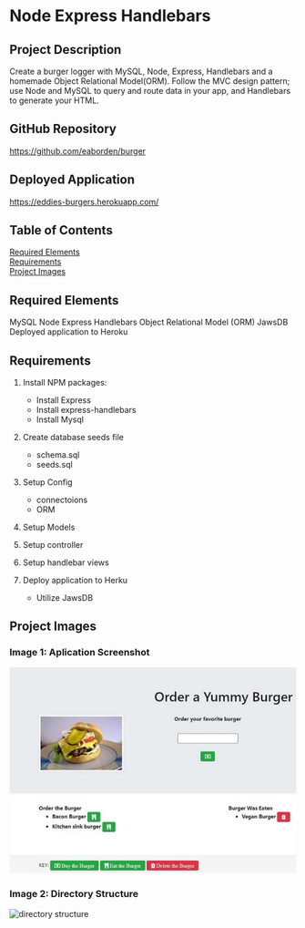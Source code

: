 # Node Express Handlebars

## Project Description

Create a burger logger with MySQL, Node, Express, Handlebars and a homemade Object Relational Model(ORM). Follow the MVC design pattern; use Node and MySQL to query and route data in your app, and Handlebars to generate your HTML.

## GitHub Repository

https://github.com/eaborden/burger

## Deployed Application
https://eddies-burgers.herokuapp.com/

## Table of Contents
[Required Elements](#required-elements) \
[Requirements](#requirements) \
[Project Images](#project-images)

## Required Elements
MySQL
Node
Express
Handlebars
Object Relational Model (ORM)
JawsDB
Deployed application to Heroku

## Requirements
1. Install NPM packages:
    *  Install Express
    *  Install express-handlebars
    *  Install Mysql

2. Create database seeds file
    *  schema.sql
    *  seeds.sql
3. Setup Config
    * connectoions
    * ORM
4. Setup Models    
5. Setup controller
6. Setup handlebar views
7. Deploy application to Herku
    *  Utilize JawsDB

## Project Images

### Image 1: Aplication Screenshot
![screenshot](https://github.com/eaborden/burger/blob/master/public/assets/img/screenshot.PNG?raw=true)

### Image 2: Directory Structure

![directory structure](C:\burger\public\assets\img\dir_structure.png)

